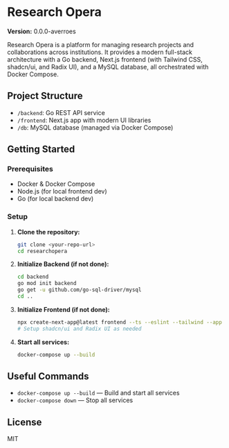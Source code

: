 # Research Opera

**Version:** 0.0.0-averroes

Research Opera is a platform for managing research projects and collaborations across institutions. It provides a modern full-stack architecture with a Go backend, Next.js frontend (with Tailwind CSS, shadcn/ui, and Radix UI), and a MySQL database, all orchestrated with Docker Compose.

## Project Structure

- `/backend`: Go REST API service
- `/frontend`: Next.js app with modern UI libraries
- `/db`: MySQL database (managed via Docker Compose)

## Getting Started

### Prerequisites
- Docker & Docker Compose
- Node.js (for local frontend dev)
- Go (for local backend dev)

### Setup
1. **Clone the repository:**
   ```sh
   git clone <your-repo-url>
   cd researchopera
   ```
2. **Initialize Backend (if not done):**
   ```sh
   cd backend
   go mod init backend
   go get -u github.com/go-sql-driver/mysql
   cd ..
   ```
3. **Initialize Frontend (if not done):**
   ```sh
   npx create-next-app@latest frontend --ts --eslint --tailwind --app --src-dir --import-alias "@/*" --no-interactive
   # Setup shadcn/ui and Radix UI as needed
   ```
4. **Start all services:**
   ```sh
   docker-compose up --build
   ```

## Useful Commands
- `docker-compose up --build` — Build and start all services
- `docker-compose down` — Stop all services

## License
MIT
